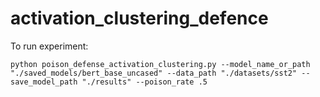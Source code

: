 # activation_clustering_defence

To run experiment:

```
python poison_defense_activation_clustering.py --model_name_or_path "./saved_models/bert_base_uncased" --data_path "./datasets/sst2" --save_model_path "./results" --poison_rate .5
```
